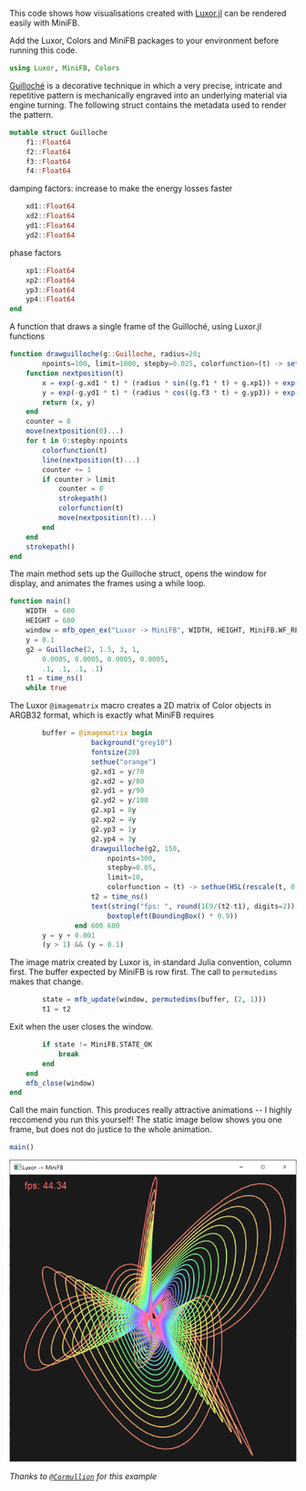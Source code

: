 This code shows how visualisations created with [Luxor.jl](https://github.com/JuliaGraphics/Luxor.jl) can be
rendered easily with MiniFB.

Add the Luxor, Colors and MiniFB packages to your environment before running this code.

```julia
using Luxor, MiniFB, Colors
```

[Guilloché](https://en.wikipedia.org/wiki/Guilloch%C3%A9) is a decorative technique in which a very precise, intricate and repetitive pattern is mechanically
engraved into an underlying material via engine turning. The following struct contains the metadata used to render the pattern.

```julia
mutable struct Guilloche
    f1::Float64
    f2::Float64
    f3::Float64
    f4::Float64
```

damping factors: increase to make the energy losses faster

```julia
    xd1::Float64
    xd2::Float64
    yd1::Float64
    yd2::Float64
```

phase factors

```julia
    xp1::Float64
    xp2::Float64
    yp3::Float64
    yp4::Float64
end
```

A function that draws a single frame of the Guilloché, using Luxor.jl functions

```julia
function drawguilloche(g::Guilloche, radius=20;
        npoints=100, limit=1000, stepby=0.025, colorfunction=(t) -> setopacity(1.0))
    function nextposition(t)
        x = exp(-g.xd1 * t) * (radius * sin((g.f1 * t) + g.xp1)) + exp(-g.xd2 * t) * (radius * sin((g.f2 * t) + g.xp2))
        y = exp(-g.yd1 * t) * (radius * cos((g.f3 * t) + g.yp3)) + exp(-g.yd2 * t) * (radius * cos((g.f4 * t) + g.yp4))
        return (x, y)
    end
    counter = 0
    move(nextposition(0)...)
    for t in 0:stepby:npoints
        colorfunction(t)
        line(nextposition(t)...)
        counter += 1
        if counter > limit
            counter = 0
            strokepath()
            colorfunction(t)
            move(nextposition(t)...)
        end
    end
    strokepath()
end
```

The main method sets up the Guilloche struct, opens the window for display, and animates the frames using a while loop.

```julia
function main()
    WIDTH  = 600
    HEIGHT = 600
    window = mfb_open_ex("Luxor -> MiniFB", WIDTH, HEIGHT, MiniFB.WF_RESIZABLE)
    y = 0.1
    g2 = Guilloche(2, 1.5, 3, 1,
        0.0005, 0.0005, 0.0005, 0.0005,
        .1, .1, .1, .1)
    t1 = time_ns()
    while true
```

The Luxor `@imagematrix` macro creates a 2D matrix of Color objects in ARGB32 format, which is exactly what MiniFB requires

```julia
        buffer = @imagematrix begin
                    background("grey10")
                    fontsize(20)
                    sethue("orange")
                    g2.xd1 = y/70
                    g2.xd2 = y/80
                    g2.yd1 = y/90
                    g2.yd2 = y/100
                    g2.xp1 = 8y
                    g2.xp2 = 4y
                    g2.yp3 = 1y
                    g2.yp4 = 3y
                    drawguilloche(g2, 150,
                        npoints=300,
                        stepby=0.05,
                        limit=10,
                        colorfunction = (t) -> sethue(HSL(rescale(t, 0, 300, 0, 359), 0.9, 0.7)))
                    t2 = time_ns()
                    text(string("fps: ", round(1E9/(t2-t1), digits=2)),
                        boxtopleft(BoundingBox() * 0.9))
                end 600 600
        y = y + 0.001
        (y > 1) && (y = 0.1)
```

The image matrix created by Luxor is, in standard Julia convention, column first. The buffer
expected by MiniFB is row first. The call to `permutedims` makes that change.

```julia
        state = mfb_update(window, permutedims(buffer, (2, 1)))
        t1 = t2
```

Exit when the user closes the window.

```julia
        if state != MiniFB.STATE_OK
            break
        end
    end
    mfb_close(window)
end
```

Call the main function. This produces really attractive animations -- I highly reccomend you run this yourself!
The static image below shows you one frame, but does not do justice to the whole animation.

```julia
main()
```

![](../assets/guilloche.png)

_Thanks to [`@Cormullion`](https://github.com/cormullion) for this example_

